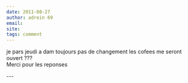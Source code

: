 ```yaml
---
date: 2011-08-27
author: adrein 69
email: 
site: 
tags: comment
---
```


<p>je pars jeudi a dam toujours pas de changement les cofees me seront ouvert ???<br />
Merci pour les reponses</p>
---